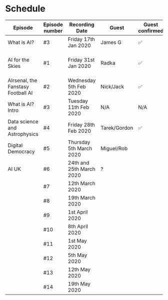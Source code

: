 Schedule
======

| Episode |Episode number| Recording Date | Guest | Guest confirmed | Room/Calendar booked | Lead Interviewer | 2nd Interviewer | Recorded| Edited| Release date |
|---|---|---|---|---|---|---|---|---|---|---|
|What is AI?|#3|Friday 17th Jan 2020 | James G| ✅|✅| N/A | N/A |✅|||
| AI for the Skies|#1| Friday 31st Jan 2020|Radka|✅|✅| Tarek | Ed |✅|✅|Friday 14th Feb 2020|
|AIrsenal, the Fanstasy Football AI|#2|Wednesday 5th Feb 2020| Nick/Jack|✅|✅| Ben | Effie |✅|||
|What is AI? Intro|#3|Tuesday 11th Feb 2020| N/A|N/A|✅| Ed| Effie |✅|||
| Data science and Astrophysics |#4|Friday 28th Feb 2020 |Tarek/Gordon| ✅| ✅|Effie| Tarek||||
| Digital Democracy |#5| Thursday 5th March 2020| Miguel/Rob|  | ✅| Ed | Effie ||||
| AI UK |#6| 24th and 25th March 2020 | ? | | | Ed|?||||
||#7|12th March 2020|||||||||
||#8|19th March 2020|||||||||
||#9|1st April 2020|||||||||
||#10|8th April 2020|||||||||
||#11|1st May 2020|||||||||
||#12|5th May 2020|||||||||
||#13|12th May 2020|||||||||
||#14|19th May 2020|||||||||
